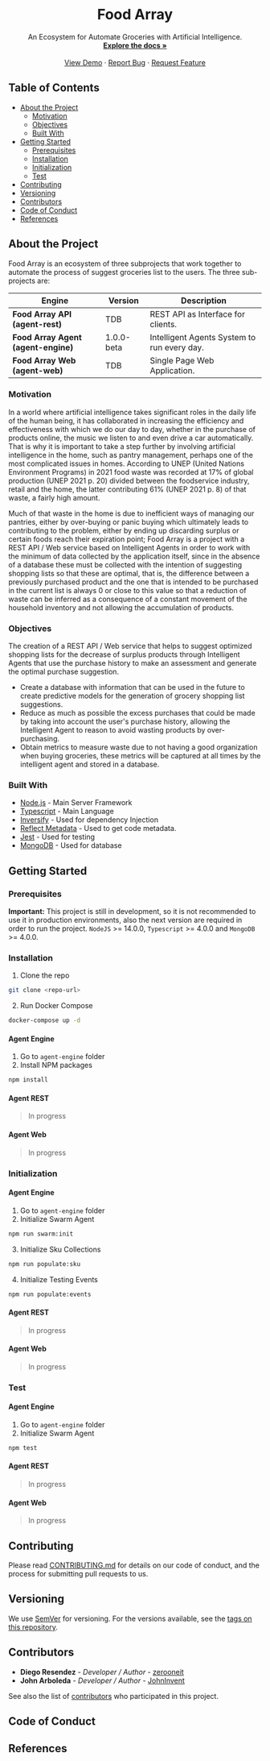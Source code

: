 <!-- PROJECT LOGO -->
<br />
<p align="center">

<h1 align="center">Food Array</h1>

  <p align="center">
    An Ecosystem for Automate Groceries with Artificial Intelligence.
    <br />
    <a href="https://zero-oneit.github.io/expresive-tea/"><strong>Explore the docs »</strong></a>
    <br />
    <br />
    <a href="https://codesandbox.io/s/expressive-tea-2kmg7?fontsize=14&hidenavigation=1&theme=dark">View Demo</a>
    ·
    <a href="https://github.com/zerooneit/food-array/issues">Report Bug</a>
    ·
    <a href="https://github.com/zerooneit/food-array/issues">Request Feature</a>
  </p>
</p>
<!-- TABLE OF CONTENTS -->

## Table of Contents

* [About the Project](#about-the-project)
    * [Motivation](#motivation)
    * [Objectives](#objectives)
    * [Built With](#built-with)
* [Getting Started](#getting-started)
    * [Prerequisites](#prerequisites)
    * [Installation](#installation)
    * [Initialization](#initialization)
    * [Test](#test)
* [Contributing](#contributing)
* [Versioning](#versioning)
* [Contributors](#contributors)
* [Code of Conduct](#code-of-conduct)
* [References](#references)

## About the Project
Food Array is an ecosystem of three subprojects that work together to automate the process of suggest groceries list to the users. The three sub-projects are:

| Engine                              | Version    | Description                                 |
|-------------------------------------|------------|---------------------------------------------|
| **Food Array API (agent-rest)**     | TDB        | REST API as Interface for clients.          |
| **Food Array Agent (agent-engine)** | 1.0.0-beta | Intelligent Agents System to run every day. |
| **Food Array Web (agent-web)**      | TDB        | Single Page Web Application.                |


### Motivation
In a world where artificial intelligence takes significant roles in the daily life of the human being, it has collaborated in increasing the efficiency and effectiveness with which we do our day to day, whether in the purchase of products online, the music we listen to and even drive a car automatically. That is why it is important to take a step further by involving artificial intelligence in the home, such as pantry management, perhaps one of the most complicated issues in homes. According to UNEP (United Nations Environment Programs) in 2021 food waste was recorded at 17% of global production (UNEP 2021 p. 20) divided between the foodservice industry, retail and the home, the latter contributing 61% (UNEP 2021 p. 8) of that waste, a fairly high amount.

Much of that waste in the home is due to inefficient ways of managing our pantries, either by over-buying or panic buying which ultimately leads to contributing to the problem, either by ending up discarding surplus or certain foods reach their expiration point; Food Array is a project with a REST API / Web service based on Intelligent Agents in order to work with the minimum of data collected by the application itself, since in the absence of a database these must be collected with the intention of suggesting shopping lists so that these are optimal, that is, the difference between a previously purchased product and the one that is intended to be purchased in the current list is always 0 or close to this value so that a reduction of waste can be inferred as a consequence of a constant movement of the household inventory and not allowing the accumulation of products.

### Objectives
The creation of a REST API / Web service that helps to suggest optimized shopping lists for the decrease of surplus products through Intelligent Agents that use the purchase history to make an assessment and generate the optimal purchase suggestion.
* Create a database with information that can be used in the future to create predictive models for the generation of grocery shopping list suggestions.
* Reduce as much as possible the excess purchases that could be made by taking into account the user's purchase history, allowing the Intelligent Agent to reason to avoid wasting products by over-purchasing.
* Obtain metrics to measure waste due to not having a good organization when buying groceries, these metrics will be captured at all times by the intelligent agent and stored in a database.

### Built With
* [Node.js](https://nodejs.org/en/) - Main Server Framework
* [Typescript](https://www.typescriptlang.org/) - Main Language
* [Inversify](https://github.com/inversify/InversifyJS/) - Used for dependency Injection
* [Reflect Metadata](https://github.com/rbuckton/reflect-metadata) - Used to get code metadata.
* [Jest](https://jestjs.io/) - Used for testing
* [MongoDB](https://www.mongodb.com/) - Used for database

## Getting Started
### Prerequisites
**Important:** This project is still in development, so it is not recommended to use it in production environments, also the next version are required in order to
run the project. `NodeJS` >= 14.0.0, `Typescript` >= 4.0.0 and `MongoDB` >= 4.0.0.

### Installation
1. Clone the repo
```sh 
git clone <repo-url> 
```
2. Run Docker Compose
```bash
docker-compose up -d
```

#### Agent Engine
1. Go to `agent-engine` folder
2. Install NPM packages
```bash 
npm install 
```

#### Agent REST
> In progress

#### Agent Web
> In progress

### Initialization
#### Agent Engine
1. Go to `agent-engine` folder
2. Initialize Swarm Agent
```bash 
npm run swarm:init 
```
3. Initialize Sku Collections
```bash
npm run populate:sku
```
4. Initialize Testing Events
```bash
npm run populate:events
```

#### Agent REST
> In progress

#### Agent Web
> In progress

### Test

#### Agent Engine
1. Go to `agent-engine` folder
2. Initialize Swarm Agent
```bash 
npm test
```


#### Agent REST
> In progress

#### Agent Web
> In progress

## Contributing
Please read [CONTRIBUTING.md](CONTRIBUTING.md) for details on our code of conduct, and the process for submitting pull requests to us.

## Versioning
We use [SemVer](http://semver.org/) for versioning. For the versions available, see the [tags on this repository](https://github.com/zerooneit/food-array/tags).

## Contributors
* **Diego Resendez** - *Developer / Author* - [zerooneit](https://github.com/zerooneit)
* **John Arboleda** - *Developer / Author* - [JohnInvent](https://github.com/JohnInvent)

See also the list of [contributors](https://github.com/zerooneit/food-array/contributors) who participated in this project.

## Code of Conduct
## References

